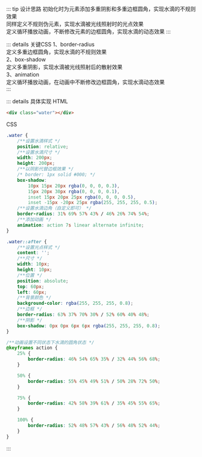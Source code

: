::: tip 设计思路
初始化时为元素添加多重阴影和多重边框圆角，实现水滴的不规则效果  
同样定义不规则伪元素，实现水滴被光线照射时的光点效果  
定义循环播放动画，不断修改元素的边框圆角，实现水滴的动态效果
:::

::: details 关键CSS
1、border-radius  
定义多重边框圆角，实现水滴的不规则效果  
2、box-shadow  
定义多重阴影，实现水滴被光线照射后的散射效果  
3、animation  
定义循环播放动画，在动画中不断修改边框圆角，实现水滴动态效果  
:::

::: details 具体实现
HTML
```html
<div class="water"></div>
```
CSS
```css
.water {
    /**设置水滴样式 */
    position: relative;
    /**设置水滴尺寸 */
    width: 200px;
    height: 200px;
    /**以阴影代替边框效果 */
    /* border: 1px solid #000; */
    box-shadow:
        10px 15px 20px rgba(0, 0, 0, 0.3),
        15px 20px 30px rgba(0, 0, 0, 0.1),
        inset 15px 20px 25px rgba(0, 0, 0, 0.5),
        inset -15px -20px 25px rgba(255, 255, 255, 0.5);
    /**设置水滴边角（自定义即可） */
    border-radius: 31% 69% 57% 43% / 46% 26% 74% 54%;
    /**添加动画 */
    animation: action 7s linear alternate infinite;
}

.water::after {
    /**设置光点样式 */
    content: '';
    /**尺寸 */
    width: 10px;
    height: 10px;
    /**位置 */
    position: absolute;
    top: 60px;
    left: 60px;
    /**背景颜色 */
    background-color: rgba(255, 255, 255, 0.8);
    /**边框 */
    border-radius: 63% 37% 70% 30% / 52% 60% 40% 48%;
    /**阴影 */
    box-shadow: 0px 0px 6px 6px rgba(255, 255, 255, 0.8);
}

/**动画设置不同状态下水滴的圆角状态 */
@keyframes action {
    25% {
        border-radius: 46% 54% 65% 35% / 32% 44% 56% 68%;
    }

    50% {
        border-radius: 55% 45% 49% 51% / 50% 28% 72% 50%;
    }

    75% {
        border-radius: 42% 58% 39% 61% / 35% 45% 55% 65%;
    }

    100% {
        border-radius: 52% 48% 57% 43% / 56% 48% 52% 44%;
    }
}
```
:::